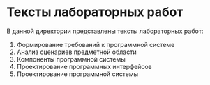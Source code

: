 # Тексты лабораторных работ

В данной директории представлены тексты лабораторных работ:

1. Формирование требований к программной системе
2. Анализ сценариев предметной области
3. Компоненты программной системы
4. Проектирование программных интерфейсов
5. Проектирование программной системы